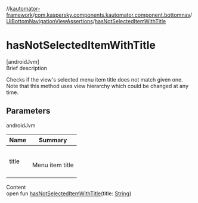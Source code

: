 //[kautomator-framework](../../index.md)/[com.kaspersky.components.kautomator.component.bottomnav](../index.md)/[UiBottomNavigationViewAssertions](index.md)/[hasNotSelectedItemWithTitle](has-not-selected-item-with-title.md)



# hasNotSelectedItemWithTitle  
[androidJvm]  
Brief description  


Checks if the view's selected menu item title does not match given one. Note that this method uses view hierarchy which could be changed at any time.



## Parameters  
  
androidJvm  
  
|  Name|  Summary| 
|---|---|
| title| <br><br>Menu item title<br><br>
  
  
Content  
open fun [hasNotSelectedItemWithTitle](has-not-selected-item-with-title.md)(title: [String](https://kotlinlang.org/api/latest/jvm/stdlib/kotlin/-string/index.html))  



